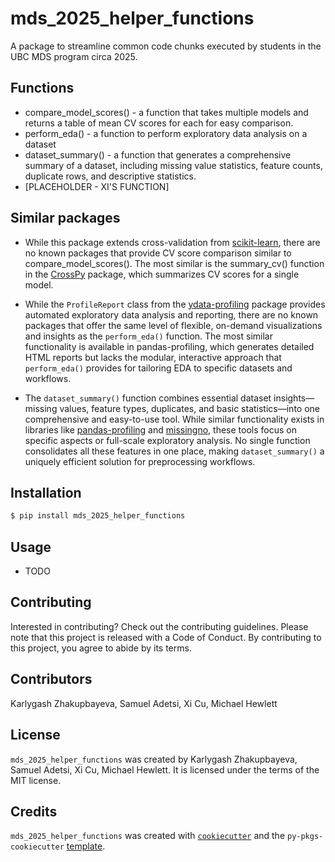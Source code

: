 # mds_2025_helper_functions

A package to streamline common code chunks executed by students in the UBC MDS program circa 2025. 

## Functions
- compare_model_scores() - a function that takes multiple models and returns a table of mean CV scores for each for easy comparison.
- perform_eda() - a function to perform exploratory data analysis on a dataset
- dataset_summary() - a function that generates a comprehensive summary of a dataset, including missing value statistics, feature counts, duplicate rows, and descriptive statistics.
- [PLACEHOLDER - XI'S FUNCTION]

## Similar packages
- While this package extends cross-validation from [scikit-learn](https://scikit-learn.org/stable/), there are no known packages that provide CV score comparison similar to compare_model_scores(). The most similar is the summary_cv() function in the [CrossPy](https://github.com/UBC-MDS/CrossPy) package, which summarizes CV scores for a single model.

- While the `ProfileReport` class from the [ydata-profiling](https://github.com/ydataai/ydata-profiling) package provides automated exploratory data analysis and reporting, there are no known packages that offer the same level of flexible, on-demand visualizations and insights as the `perform_eda()` function. The most similar functionality is available in pandas-profiling, which generates detailed HTML reports but lacks the modular, interactive approach that `perform_eda()` provides for tailoring EDA to specific datasets and workflows.

- The `dataset_summary()` function combines essential dataset insights—missing values, feature types, duplicates, and basic statistics—into one comprehensive and easy-to-use tool. While similar functionality exists in libraries like [pandas-profiling](https://github.com/ydataai/pandas-profiling) and [missingno](https://github.com/ResidentMario/missingno), these tools focus on specific aspects or full-scale exploratory analysis. No single function consolidates all these features in one place, making `dataset_summary()` a uniquely efficient solution for preprocessing workflows.

## Installation

```bash
$ pip install mds_2025_helper_functions
```

## Usage

- TODO

## Contributing

Interested in contributing? Check out the contributing guidelines. Please note that this project is released with a Code of Conduct. By contributing to this project, you agree to abide by its terms.

## Contributors

Karlygash Zhakupbayeva, Samuel Adetsi, Xi Cu, Michael Hewlett

## License

`mds_2025_helper_functions` was created by Karlygash Zhakupbayeva, Samuel Adetsi, Xi Cu, Michael Hewlett. It is licensed under the terms of the MIT license.

## Credits

`mds_2025_helper_functions` was created with [`cookiecutter`](https://cookiecutter.readthedocs.io/en/latest/) and the `py-pkgs-cookiecutter` [template](https://github.com/py-pkgs/py-pkgs-cookiecutter).
